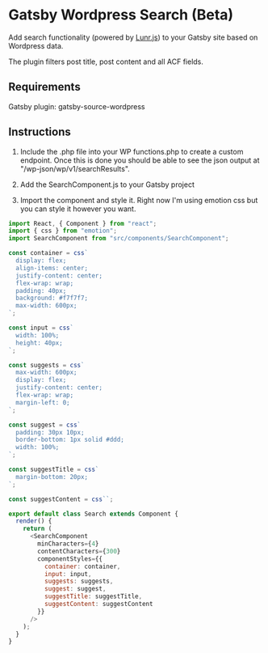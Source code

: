 # Gatsby Wordpress Search (Beta)

Add search functionality (powered by [Lunr.js](https://github.com/olivernn/lunr.js/)) to your Gatsby site based on Wordpress data.

The plugin filters post title, post content and all ACF fields.

## Requirements

Gatsby plugin: gatsby-source-wordpress

## Instructions

1. Include the .php file into your WP functions.php to create a custom endpoint. Once this is done you should be able to see the json output at "/wp-json/wp/v1/searchResults".

2. Add the SearchComponent.js to your Gatsby project

3. Import the component and style it. Right now I'm using emotion css but you can style it however you want.

```javascript
import React, { Component } from "react";
import { css } from "emotion";
import SearchComponent from "src/components/SearchComponent";

const container = css`
  display: flex;
  align-items: center;
  justify-content: center;
  flex-wrap: wrap;
  padding: 40px;
  background: #f7f7f7;
  max-width: 600px;
`;

const input = css`
  width: 100%;
  height: 40px;
`;

const suggests = css`
  max-width: 600px;
  display: flex;
  justify-content: center;
  flex-wrap: wrap;
  margin-left: 0;
`;

const suggest = css`
  padding: 30px 10px;
  border-bottom: 1px solid #ddd;
  width: 100%;
`;

const suggestTitle = css`
  margin-bottom: 20px;
`;

const suggestContent = css``;

export default class Search extends Component {
  render() {
    return (
      <SearchComponent
        minCharacters={4}
        contentCharacters={300}
        componentStyles={{
          container: container,
          input: input,
          suggests: suggests,
          suggest: suggest,
          suggestTitle: suggestTitle,
          suggestContent: suggestContent
        }}
      />
    );
  }
}
```

